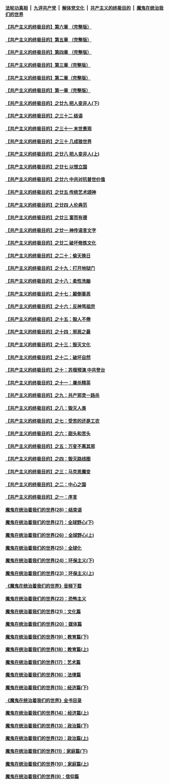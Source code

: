 ####  [法轮功真相](../../../../basic/blob/master/README.md?t=06200531) &nbsp;|&nbsp; [九评共产党](../../../../9ping.md/blob/master/README.md?t=06200531) &nbsp;|&nbsp; [解体党文化](../../../../jtdwh.md/blob/master/README.md?t=06200531)  &nbsp;|&nbsp; [共产主义的终极目的](../../../../gczydzjmd.md/blob/master/README.md?t=06200531) &nbsp;|&nbsp; [魔鬼在统治我们的世界](../../../../mgztzwmdsj.md/blob/master/README.md?t=06200531) 

#### [【共产主义的终极目的】第六章 （完整版）](../pages/nsc422/n11428913.md?t=06200531) 

#### [【共产主义的终极目的】第五章 （完整版）](../pages/nsc422/n11428912.md?t=06200531) 

#### [【共产主义的终极目的】第四章 （完整版）](../pages/nsc422/n11428907.md?t=06200531) 

#### [【共产主义的终极目的】第三章（完整版）](../pages/nsc422/n11428848.md?t=06200531) 

#### [【共产主义的终极目的】第二章（完整版）](../pages/nsc422/n11428831.md?t=06200531) 

#### [【共产主义的终极目的】第一章（完整版）](../pages/nsc422/n11417651.md?t=06200531) 

#### [【共产主义的终极目的】之廿九 把人变非人(下)](../pages/nsc422/n11344140.md?t=06200531) 

#### [【共产主义的终极目的】之三十二 结语](../pages/nsc422/n11360535.md?t=06200531) 

#### [【共产主义的终极目的】之三十一 末世景观](../pages/nsc422/n11351129.md?t=06200531) 

#### [【共产主义的终极目的】之三十 几成狼世界](../pages/nsc422/n11348280.md?t=06200531) 

#### [【共产主义的终极目的】之廿八 把人变非人(上)](../pages/nsc422/n11340492.md?t=06200531) 

#### [【共产主义的终极目的】之廿七 以恨立国](../pages/nsc422/n11336944.md?t=06200531) 

#### [【共产主义的终极目的】之廿六 中共对抗普世价值](../pages/nsc422/n11324785.md?t=06200531) 

#### [【共产主义的终极目的】之廿五 传统艺术颂神](../pages/nsc422/n11296396.md?t=06200531) 

#### [【共产主义的终极目的】之廿四 人伦典范](../pages/nsc422/n11296397.md?t=06200531) 

#### [【共产主义的终极目的】之廿三 富而有德](../pages/nsc422/n11283598.md?t=06200531) 

#### [【共产主义的终极目的】之廿一 神传语言文字](../pages/nsc422/n11263265.md?t=06200531) 

#### [【共产主义的终极目的】之廿二 破坏修炼文化](../pages/nsc422/n11245728.md?t=06200531) 

#### [【共产主义的终极目的】之二十：偷天换日](../pages/nsc422/n11238846.md?t=06200531) 

#### [【共产主义的终极目的】之十九：打开地狱门](../pages/nsc422/n11206376.md?t=06200531) 

#### [【共产主义的终极目的】之十八：柔性洗脑](../pages/nsc422/n11199994.md?t=06200531) 

#### [【共产主义的终极目的】之十七：颠倒善恶](../pages/nsc422/n11179782.md?t=06200531) 

#### [【共产主义的终极目的】之十六：反神骂祖宗](../pages/nsc422/n11166798.md?t=06200531) 

#### [【共产主义的终极目的】之十五：毁人不倦](../pages/nsc422/n11166792.md?t=06200531) 

#### [【共产主义的终极目的】之十四：邪恶之最](../pages/nsc422/n11150249.md?t=06200531) 

#### [【共产主义的终极目的】之十三：毁灭文化](../pages/nsc422/n11135227.md?t=06200531) 

#### [【共产主义的终极目的】之十二：破坏自然](../pages/nsc422/n11135214.md?t=06200531) 

#### [【共产主义的终极目的】之十：苏俄预演 中共登台](../pages/nsc422/n11118424.md?t=06200531) 

#### [【共产主义的终极目的】之十一：屠杀精英](../pages/nsc422/n11118442.md?t=06200531) 

#### [【共产主义的终极目的】之九：共产邪灵一路杀](../pages/nsc422/n11114139.md?t=06200531) 

#### [【共产主义的终极目的】之八：毁灭人类](../pages/nsc422/n11108503.md?t=06200531) 

#### [【共产主义的终极目的】之七：受苦的还是工农](../pages/nsc422/n11101809.md?t=06200531) 

#### [【共产主义的终极目的】之六：甜头和苦头](../pages/nsc422/n11096971.md?t=06200531) 

#### [【共产主义的终极目的】之五：万变不离其邪](../pages/nsc422/n11091285.md?t=06200531) 

#### [【共产主义的终极目的】之四：毁灭路线图](../pages/nsc422/n11086284.md?t=06200531) 

#### [【共产主义的终极目的】之三：马克思魔变](../pages/nsc422/n11061941.md?t=06200531) 

#### [【共产主义的终极目的】之二：中心之国](../pages/nsc422/n11047728.md?t=06200531) 

#### [【共产主义的终极目的】之一：序言](../pages/nsc422/n11086077.md?t=06200531) 

#### [魔鬼在统治着我们的世界(28)：结束语](../pages/nsc422/n10936246.md?t=06200531) 

#### [魔鬼在统治着我们的世界(27)：全球野心(下)](../pages/nsc422/n10928319.md?t=06200531) 

#### [魔鬼在统治着我们的世界(26)：全球野心(上)](../pages/nsc422/n10900318.md?t=06200531) 

#### [魔鬼在统治着我们的世界(25)：全球化](../pages/nsc422/n10788205.md?t=06200531) 

#### [魔鬼在统治着我们的世界(24)：环保主义(下)](../pages/nsc422/n10695307.md?t=06200531) 

#### [魔鬼在统治着我们的世界(23)：环保主义(上)](../pages/nsc422/n10688613.md?t=06200531) 

#### [《魔鬼在统治着我们的世界》音频下载](../pages/nsc422/n10635553.md?t=06200531) 

#### [魔鬼在统治着我们的世界(22)：恐怖主义](../pages/nsc422/n10614727.md?t=06200531) 

#### [魔鬼在统治着我们的世界(21)：文化篇](../pages/nsc422/n10597706.md?t=06200531) 

#### [魔鬼在统治着我们的世界(20)：媒体篇](../pages/nsc422/n10586579.md?t=06200531) 

#### [魔鬼在统治着我们的世界(19)：教育篇(下)](../pages/nsc422/n10564808.md?t=06200531) 

#### [魔鬼在统治着我们的世界(18)：教育篇(上)](../pages/nsc422/n10526970.md?t=06200531) 

#### [魔鬼在统治着我们的世界(17)：艺术篇](../pages/nsc422/n10499093.md?t=06200531) 

#### [魔鬼在统治着我们的世界(16)：法律篇](../pages/nsc422/n10485969.md?t=06200531) 

#### [魔鬼在统治着我们的世界(15)：经济篇(下)](../pages/nsc422/n10469975.md?t=06200531) 

#### [《魔鬼在统治着我们的世界》全书目录](../pages/nsc422/n10464261.md?t=06200531) 

#### [魔鬼在统治着我们的世界(14)：经济篇(上)](../pages/nsc422/n10457370.md?t=06200531) 

#### [魔鬼在统治着我们的世界(13)：政治篇(下)](../pages/nsc422/n10448270.md?t=06200531) 

#### [魔鬼在统治着我们的世界(12)：政治篇(上)](../pages/nsc422/n10444576.md?t=06200531) 

#### [魔鬼在统治着我们的世界(11)：家庭篇(下)](../pages/nsc422/n10440961.md?t=06200531) 

#### [魔鬼在统治着我们的世界(10)：家庭篇(上)](../pages/nsc422/n10435448.md?t=06200531) 

#### [魔鬼在统治着我们的世界(9)：信仰篇](../pages/nsc422/n10432159.md?t=06200531) 

